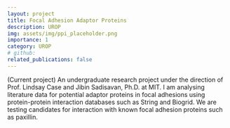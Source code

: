 ```yaml
---
layout: project
title: Focal Adhesion Adaptor Proteins
description: UROP
img: assets/img/ppi_placeholder.png
importance: 1
category: UROP
# github: 
related_publications: false
---
```


(Current project) An undergraduate research project under the direction of Prof. Lindsay Case and Jibin Sadisavan, Ph.D. at MIT. I am analysing literature data for potential adaptor proteins in focal adhesions using protein-protein interaction databases such as String and Biogrid. We are testing candidates for interaction with known focal adhesion proteins such as paxillin.